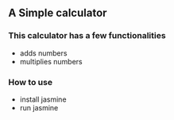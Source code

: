 ## A Simple calculator

### This calculator has a few functionalities

- adds numbers
- multiplies numbers

### How to use

- install jasmine
- run jasmine
 

